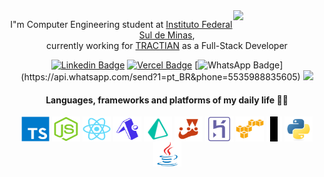 <img align="right" width=29% src="https://user-images.githubusercontent.com/73303855/216623438-82b7da17-793a-4ff4-aee5-5b745350a12d.gif"/>

<div align="center" >

I"m Computer Engineering student at [Instituto Federal Sul de Minas](https://portal.pcs.ifsuldeminas.edu.br/),<br> currently working for [TRACTIAN](https://tractian.com/) as a Full-Stack Developer
  
[![Linkedin Badge](https://img.shields.io/badge/-LinkedIn-blue?style=flat-square&logo=Linkedin&logoColor=white&link=https://www.linkedin.com/in/azevgabriel/)](https://www.linkedin.com/in/azevgabriel/)
[![Vercel Badge](https://img.shields.io/badge/-Vercel-blueviolet?style=flat-square&logo=Vercel&link=https://https://vercel.com/azevgabriel/)](https://vercel.com/azevgabriel/)
[![WhatsApp Badge](https://img.shields.io/badge/-WhatsApp-25d366?style=flat-square&labelColor=25d366&logo=whatsapp&logoColor=white&link="https://api.whatsapp.com/send?1=pt_BR&phone=5535988835605")](https://api.whatsapp.com/send?1=pt_BR&phone=5535988835605)
![](https://komarev.com/ghpvc/?username=azevgabriel&color=006bed)
  
<h4>Languages, frameworks and platforms of my daily life 🧑‍💻</h4>
<div style="display: inline_block">
  <img align="center" alt="TypeScript" height="40" width="45" src="https://github.com/devicons/devicon/blob/master/icons/typescript/typescript-original.svg">
  <img align="center" alt="Nodejs" height="40" width="45" src="https://github.com/devicons/devicon/blob/master/icons/nodejs/nodejs-original.svg" />
  <img align="center" alt="ReactJS" height="40" width="45" src="https://github.com/devicons/devicon/blob/master/icons/react/react-original.svg">
  <img align="center" alt="Expo" height="40" width="45" src="https://github.com/vscode-icons/vscode-icons/blob/master/icons/file_type_expo.svg">
  <img align="center" alt="Prisma" height="40" width="45" src="https://github.com/PKief/vscode-material-icon-theme/blob/main/icons/prisma.svg">
  <img align="center" alt="Jest" height="40" width="45" src="https://github.com/vscode-icons/vscode-icons/blob/master/icons/file_type_jest.svg">
  <img align="center" alt="Heroku" height="40" width="45" src="https://github.com/devicons/devicon/blob/master/icons/heroku/heroku-original.svg">    
  <img align="center" alt="Amazon" height="40" width="45" src="https://github.com/devicons/devicon/blob/master/icons/amazonwebservices/amazonwebservices-original.svg">   
  <img align="center" alt="Divider" height="40" width="25" src="divider.svg">    
  <img align="center" alt="Python" height="40" width="45" src="https://github.com/devicons/devicon/blob/master/icons/python/python-original.svg">
  <img align="center" alt="Java" height="40" width="45" src="https://github.com/devicons/devicon/blob/master/icons/java/java-original.svg">                                                                                                                                                                                                                 
</div>
